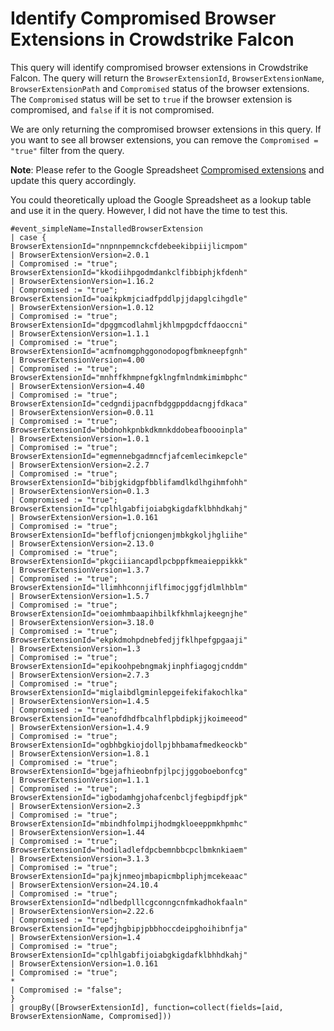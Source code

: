 # Identify Compromised Browser Extensions in Crowdstrike Falcon

This query will identify compromised browser extensions in Crowdstrike Falcon. The query will return the `BrowserExtensionId`, `BrowserExtensionName`, `BrowserExtensionPath` and `Compromised` status of the browser extensions. The `Compromised` status will be set to `true` if the browser extension is compromised, and `false` if it is not compromised.

We are only returning the compromised browser extensions in this query. If you want to see all browser extensions, you can remove the `Compromised = "true"` filter from the query.

**Note**: Please refer to the Google Spreadsheet [Compromised extensions](https://docs.google.com/spreadsheets/d/15xOLbYgz5DQnCWYE6a_LXGcqYC_bNPPzdBqdLofz6-E/edit?pli=1&gid=0#gid=0) and update this query accordingly.

You could theoretically upload the Google Spreadsheet as a lookup table and use it in the query. However, I did not have the time to test this.

```
#event_simpleName=InstalledBrowserExtension
| case {
BrowserExtensionId="nnpnnpemnckcfdebeekibpiijlicmpom"
| BrowserExtensionVersion=2.0.1
| Compromised := "true";
BrowserExtensionId="kkodiihpgodmdankclfibbiphjkfdenh"
| BrowserExtensionVersion=1.16.2
| Compromised := "true";
BrowserExtensionId="oaikpkmjciadfpddlpjjdapglcihgdle"
| BrowserExtensionVersion=1.0.12
| Compromised := "true";
BrowserExtensionId="dpggmcodlahmljkhlmpgpdcffdaoccni"
| BrowserExtensionVersion=1.1.1
| Compromised := "true";
BrowserExtensionId="acmfnomgphggonodopogfbmkneepfgnh"
| BrowserExtensionVersion=4.00
| Compromised := "true";
BrowserExtensionId="mnhffkhmpnefgklngfmlndmkimimbphc"
| BrowserExtensionVersion=4.40
| Compromised := "true";
BrowserExtensionId="cedgndijpacnfbdggppddacngjfdkaca"
| BrowserExtensionVersion=0.0.11
| Compromised := "true";
BrowserExtensionId="bbdnohkpnbkdkmnkddobeafboooinpla"
| BrowserExtensionVersion=1.0.1
| Compromised := "true";
BrowserExtensionId="egmennebgadmncfjafcemlecimkepcle"
| BrowserExtensionVersion=2.2.7
| Compromised := "true";
BrowserExtensionId="bibjgkidgpfbblifamdlkdlhgihmfohh"
| BrowserExtensionVersion=0.1.3
| Compromised := "true";
BrowserExtensionId="cplhlgabfijoiabgkigdafklbhhdkahj"
| BrowserExtensionVersion=1.0.161
| Compromised := "true";
BrowserExtensionId="befflofjcniongenjmbkgkoljhgliihe"
| BrowserExtensionVersion=2.13.0
| Compromised := "true";
BrowserExtensionId="pkgciiiancapdlpcbppfkmeaieppikkk"
| BrowserExtensionVersion=1.3.7
| Compromised := "true";
BrowserExtensionId="llimhhconnjiflfimocjggfjdlmlhblm"
| BrowserExtensionVersion=1.5.7
| Compromised := "true";
BrowserExtensionId="oeiomhmbaapihbilkfkhmlajkeegnjhe"
| BrowserExtensionVersion=3.18.0
| Compromised := "true";
BrowserExtensionId="ekpkdmohpdnebfedjjfklhpefgpgaaji"
| BrowserExtensionVersion=1.3
| Compromised := "true";
BrowserExtensionId="epikoohpebngmakjinphfiagogjcnddm"
| BrowserExtensionVersion=2.7.3
| Compromised := "true";
BrowserExtensionId="miglaibdlgminlepgeifekifakochlka"
| BrowserExtensionVersion=1.4.5
| Compromised := "true";
BrowserExtensionId="eanofdhdfbcalhflpbdipkjjkoimeeod"
| BrowserExtensionVersion=1.4.9
| Compromised := "true";
BrowserExtensionId="ogbhbgkiojdollpjbhbamafmedkeockb"
| BrowserExtensionVersion=1.8.1
| Compromised := "true";
BrowserExtensionId="bgejafhieobnfpjlpcjjggoboebonfcg"
| BrowserExtensionVersion=1.1.1
| Compromised := "true";
BrowserExtensionId="igbodamhgjohafcenbcljfegbipdfjpk"
| BrowserExtensionVersion=2.3
| Compromised := "true";
BrowserExtensionId="mbindhfolmpijhodmgkloeeppmkhpmhc"
| BrowserExtensionVersion=1.44
| Compromised := "true";
BrowserExtensionId="hodiladlefdpcbemnbbcpclbmknkiaem"
| BrowserExtensionVersion=3.1.3
| Compromised := "true";
BrowserExtensionId="pajkjnmeojmbapicmbpliphjmcekeaac"
| BrowserExtensionVersion=24.10.4
| Compromised := "true";
BrowserExtensionId="ndlbedplllcgconngcnfmkadhokfaaln"
| BrowserExtensionVersion=2.22.6
| Compromised := "true";
BrowserExtensionId="epdjhgbipjpbbhoccdeipghoihibnfja"
| BrowserExtensionVersion=1.4
| Compromised := "true";
BrowserExtensionId="cplhlgabfijoiabgkigdafklbhhdkahj"
| BrowserExtensionVersion=1.0.161
| Compromised := "true";
*
| Compromised := "false";
}
| groupBy([BrowserExtensionId], function=collect(fields=[aid, BrowserExtensionName, Compromised]))
```